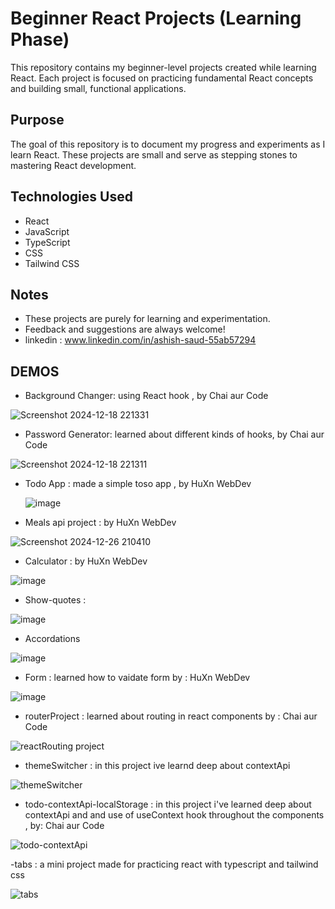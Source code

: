 # Beginner React Projects (Learning Phase)

This repository contains my beginner-level projects created while learning React. Each project is focused on practicing fundamental React concepts and building small, functional applications.

## Purpose

The goal of this repository is to document my progress and experiments as I learn React. These projects are small and serve as stepping stones to mastering React development.

## Technologies Used

- React
- JavaScript
- TypeScript
- CSS
- Tailwind CSS

## Notes

- These projects are purely for learning and experimentation.
- Feedback and suggestions are always welcome!
- linkedin : www.linkedin.com/in/ashish-saud-55ab57294

## DEMOS
- Background Changer: using React hook , by Chai aur Code

![Screenshot 2024-12-18 221331](https://github.com/user-attachments/assets/d7bbec0a-6239-48a3-a72f-936a89b586f8)
  
- Password Generator: learned about different kinds of hooks, by Chai aur Code

![Screenshot 2024-12-18 221311](https://github.com/user-attachments/assets/a0230b3c-633f-49e2-9855-4a6924732a60)

- Todo App : made a simple toso app , by HuXn WebDev

  ![image](https://github.com/user-attachments/assets/54d694f7-3ee8-4ef9-9cbb-c1fa641cba85)

- Meals api project : by HuXn WebDev

![Screenshot 2024-12-26 210410](https://github.com/user-attachments/assets/63c82c90-e344-479e-b00e-ef33971b1770)

- Calculator : by HuXn WebDev

![image](https://github.com/user-attachments/assets/a59c584a-316f-42ee-b280-89b2253ab5e9)

- Show-quotes : 

![image](https://github.com/user-attachments/assets/d10acf51-4201-42ca-97fe-0405f01b2f74)

- Accordations

![image](https://github.com/user-attachments/assets/b9215d17-f6bf-4412-8a81-1a5e83e96885)


- Form : learned how to vaidate form by : HuXn WebDev

![image](https://github.com/user-attachments/assets/0c73bb06-5d70-4497-a049-9f53880ac63d)

- routerProject : learned about routing in react components by : Chai aur Code

![reactRouting project](https://github.com/user-attachments/assets/e74fcd84-19da-4950-ba30-b4a9223a8163)


- themeSwitcher : in this project ive learnd deep about contextApi

![themeSwitcher](https://github.com/user-attachments/assets/2e4ea3c5-7487-425f-9798-269e8cc2551b)


- todo-contextApi-localStorage : in this project i've learned deep about contextApi and and use of useContext hook throughout the components , by: Chai aur Code

![todo-contextApi](https://github.com/user-attachments/assets/0bf22b39-378c-41a2-8ddf-e07d8e25daa0)

-tabs : a mini project made for practicing react with typescript and tailwind css

![tabs](https://github.com/user-attachments/assets/57556cfe-3a26-49ed-a98d-ea5465f3611e)
